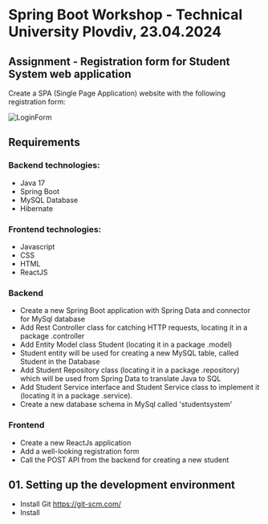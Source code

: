 # Spring Boot Workshop - Technical University Plovdiv, 23.04.2024

## Assignment - Registration form for Student System web application
Create a SPA (Single Page Application) website with the following registration form:

![LoginForm](https://github.com/encho253/Spring_Boot_Workshop/assets/13778374/68e10cff-485b-4205-a666-1ef56ba55433)

## Requirements
### Backend technologies:
- Java 17
- Spring Boot
- MySQL Database
- Hibernate

### Frontend technologies:
- Javascript
- CSS
- HTML
- ReactJS

### Backend
- Create a new Spring Boot application with Spring Data and connector for MySql database
- Add Rest Controller class for catching HTTP requests, locating it in a package .controller
- Add Entity Model class Student (locating it in a package .model)
- Student entity will be used for creating a new MySQL table, called Student in the Database
- Add Student Repository class (locating it in a package .repository) which will be used from Spring Data to translate Java to SQL
- Add Student Service interface and Student Service class to implement it (locating it in a package .service).
- Create a new database schema in MySql called 'studentsystem'

### Frontend
- Create a new ReactJs application
- Add a well-looking registration form
- Call the POST API from the backend for creating a new student

## 01. Setting up the development environment
- Install Git https://git-scm.com/
- Install 
